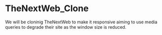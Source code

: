 # TheNextWeb_Clone
We will be cloninig TheNextWeb to make it responsive aiming to use media queries to degrade their site as the window size is reduced.
